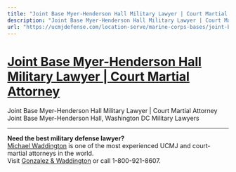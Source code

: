 ```yaml
---
title: "Joint Base Myer-Henderson Hall Military Lawyer | Court Martial Attorney"
description: "Joint Base Myer-Henderson Hall Military Lawyer | Court Martial Attorney Joint Base Myer-Henderson Hall, Washington DC Military Lawyers"
url: "https://ucmjdefense.com/location-serve/marine-corps-bases/joint-base-myer-henderson-hall-military-lawyer-court-martial-attorney.html"
---
```


# [Joint Base Myer-Henderson Hall Military Lawyer | Court Martial Attorney](https://ucmjdefense.com/location-serve/marine-corps-bases/joint-base-myer-henderson-hall-military-lawyer-court-martial-attorney.html)

Joint Base Myer-Henderson Hall Military Lawyer | Court Martial Attorney Joint Base Myer-Henderson Hall, Washington DC Military Lawyers

---

**Need the best military defense lawyer?**  
[Michael Waddington](https://ucmjdefense.com/attorneys/michael-stewart-waddington-partner.html) is one of the most experienced UCMJ and court-martial attorneys in the world.  
Visit [Gonzalez & Waddington](https://ucmjdefense.com) or call 1-800-921-8607.
